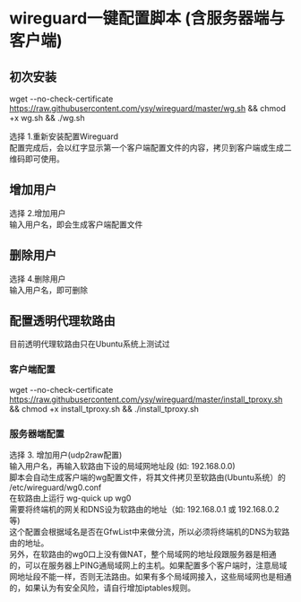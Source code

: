 # wireguard一键配置脚本 (含服务器端与客户端)

## 初次安装
wget --no-check-certificate  https://raw.githubusercontent.com/ysy/wireguard/master/wg.sh && chmod +x wg.sh && ./wg.sh

选择 1.重新安装配置Wireguard <br>
配置完成后，会以红字显示第一个客户端配置文件的内容，拷贝到客户端或生成二维码即可使用。


## 增加用户
选择 2.增加用户 <br>
输入用户名，即会生成客户端配置文件 <br>

## 删除用户
选择 4.删除用户 <br>
输入用户名，即可删除 <br>

## 配置透明代理软路由
目前透明代理软路由只在Ubuntu系统上测试过 <br>
### 客户端配置
wget --no-check-certificate  https://raw.githubusercontent.com/ysy/wireguard/master/install_tproxy.sh && chmod +x install_tproxy.sh && ./install_tproxy.sh <br>

### 服务器端配置
选择 3. 增加用户(udp2raw配置) <br>
输入用户名，再输入软路由下设的局域网地址段 (如: 192.168.0.0) <br>
脚本会自动生成客户端的wg配置文件，将其文件拷贝至软路由(Ubuntu系统）的 /etc/wireguard/wg0.conf <br>
在软路由上运行  wg-quick up wg0  <br>
需要将终端机的网关和DNS设为软路由的地址（如: 192.168.0.1 或 192.168.0.2 等) <br>
这个配置会根据域名是否在GfwList中来做分流，所以必须将终端机的DNS为软路由的地址。 <br>
另外，在软路由的wg0口上没有做NAT，整个局域网的地址段跟服务器是相通的，可以在服务器上PING通局域网上的主机。如果配置多个客户端时，注意局域网地址段不能一样，否则无法路由。如果有多个局域网接入，这些局域网也是相通的，如果认为有安全风险，请自行增加iptables规则。<br>



